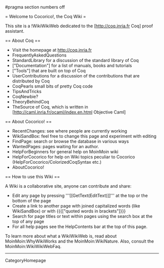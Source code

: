 #pragma section numbers off

= Welcome to Cocorico!, the Coq Wiki =

This site is a !WikiWikiWeb dedicated to the [http://coq.inria.fr Coq] proof assistant.

== About Coq ==
  * Visit the homepage at http://coq.inria.fr
  * FrequentlyAskedQuestions
  * StandardLibrary  for a discussion of the standard library of Coq 
  * ["Documentation"] for a list of manuals, books and tutorials
  * ["Tools"] that are built on top of Coq
  * UserContributions for a discussion of the contributions that are distributed by Coq
  * CoqPearls small bits of pretty Coq code
  * TipsAndTricks
  * CoqNewbie? 
  * TheoryBehindCoq
  * TheSource of Coq, which is written in [http://caml.inria.fr/ocaml/index.en.html Objective Caml]

== About Cocorico! ==
  * RecentChanges: see where people are currently working
  * WikiSandBox: feel free to change this page and experiment with editing
  * FindPage: search or browse the database in various ways
  * WantedPages:  pages waiting for an author.
  * HelpForBeginners for general help on MoinMoin wiki
  * HelpForCocorico  for help on Wiki topics peculiar to Cocorico (HelpForCocorico/ColorizedCoqSyntax etc.)
  * AboutCocorico!

== How to use this Wiki ==

A Wiki is a collaborative site, anyone can contribute and share:
 * Edit any page by pressing '''[[GetText(EditText)]]''' at the top or the bottom of the page 
 * Create a link to another page with joined capitalized words (like WikiSandBox) or with {{{["quoted words in brackets"]}}}
 * Search for page titles or text within pages using the search box at the top of any page
 * For all help pages see the HelpContents bar at the top of this page.

To learn more about what a WikiWikiWeb is, read about MoinMoin:WhyWikiWorks and the MoinMoin:WikiNature. Also, consult the MoinMoin:WikiWikiWebFaq. 

----
CategoryHomepage
